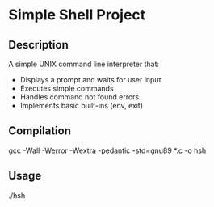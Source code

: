 # Simple Shell Project

## Description
A simple UNIX command line interpreter that:
- Displays a prompt and waits for user input
- Executes simple commands
- Handles command not found errors
- Implements basic built-ins (env, exit)

## Compilation
gcc -Wall -Werror -Wextra -pedantic -std=gnu89 *.c -o hsh

## Usage
./hsh
